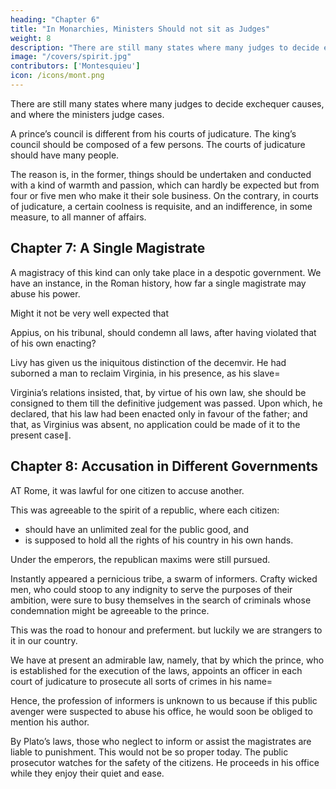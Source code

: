 ```yaml
---
heading: "Chapter 6"
title: "In Monarchies, Ministers Should not sit as Judges"
weight: 8
description: "There are still many states where many judges to decide exchequer causes, and where the ministers judge cases."
image: "/covers/spirit.jpg"
contributors: ['Montesquieu']
icon: /icons/mont.png
---
```




<!-- IT is, likewise, a very great inconveniency, in monarchies, for the ministers of the prince to sit as judges. We have still instances of -->

There are still many states where many judges to decide exchequer causes, and where the ministers judge cases.  
<!-- Many are the reflections that here arise; but this single one will suffice for my purpose. -->
<!-- There is, in the very nature of things, a kind of contrast between  -->

A prince’s council is different from his courts of judicature. The king’s council should be composed of a few persons. The courts of judicature should have many people. 

The reason is, in the former, things should be undertaken and conducted with a kind of warmth and passion, which can hardly be expected but from four or five men who make it their sole business. On the contrary, in courts of judicature, a certain coolness is requisite, and an indifference, in some measure, to all manner of affairs.



## Chapter 7: A Single Magistrate

A magistracy of this kind can only take place in a despotic government. We have an instance, in the Roman history, how far a single magistrate may abuse his power. 

Might it not be very well expected that 

Appius, on his tribunal, should condemn all laws, after having violated that of his own enacting? 

Livy has given us the iniquitous distinction of the decemvir. He had suborned a man to reclaim Virginia, in his presence, as his slave= 

Virginia’s relations insisted, that, by virtue of his own law, she should be consigned to them till the definitive judgement was passed. Upon which, he declared, that his law had been enacted only in favour of the father; and that, as Virginius was absent, no application could be made of it to the present case∥.



## Chapter 8: Accusation in Different Governments

AT Rome, it was lawful for one citizen to accuse another. 

This was agreeable to the spirit of a republic, where each citizen:
- should have an unlimited zeal for the public good, and
- is supposed to hold all the rights of his country in his own hands. 

Under the emperors, the republican maxims were still pursued. 

Instantly appeared a pernicious tribe, a swarm of informers. Crafty wicked men, who could stoop to any indignity to serve the purposes of their ambition, were sure to busy themselves in the search of criminals whose condemnation might be agreeable to the prince. 

This was the road to honour and preferment. but luckily we are strangers to it in our country.

We have at present an admirable law, namely, that by which the prince, who is established for the execution of the laws, appoints an officer in each court of judicature to prosecute all sorts of crimes in his name= 

Hence, the profession of informers is unknown to us because if this public avenger were suspected to abuse his office, he would soon be obliged to mention his author.

By Plato’s laws, those who neglect to inform or assist the magistrates are liable to punishment. This would not be so proper today. The public prosecutor watches for the safety of the citizens. He proceeds in his office while they enjoy their quiet and ease.

